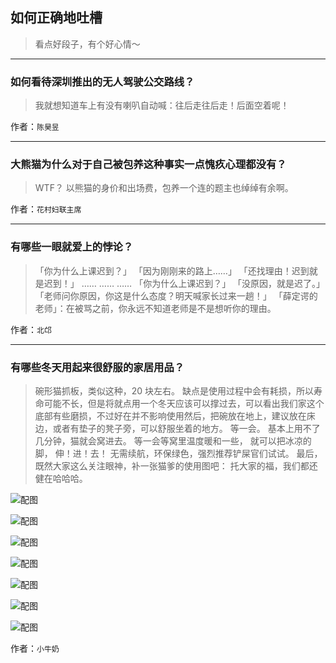 ## 如何正确地吐槽

> 看点好段子，有个好心情～


 
---

### 如何看待深圳推出的无人驾驶公交路线？

> 我就想知道车上有没有喇叭自动喊：往后走往后走！后面空着呢！


作者：`陈昊昱`

---

### 大熊猫为什么对于自己被包养这种事实一点愧疚心理都没有？

> WTF？
> 以熊猫的身价和出场费，包养一个连的题主也绰绰有余啊。


作者：`花村妇联主席`

---

### 有哪些一眼就爱上的悖论？

> 「你为什么上课迟到？」
> 「因为刚刚来的路上……」
> 「还找理由！迟到就是迟到！」
> ……
> ……
> ……
> 「你为什么上课迟到？」
> 「没原因，就是迟了。」
> 「老师问你原因，你这是什么态度？明天喊家长过来一趟！」
> 「薛定谔的老师」：在被骂之前，你永远不知道老师是不是想听你的理由。


作者：`北邙`

---

### 有哪些冬天用起来很舒服的家居用品？

> 碗形猫抓板，类似这种，20 块左右。
> 缺点是使用过程中会有耗损，所以寿命可能不长，但是将就点用一个冬天应该可以撑过去，可以看出我们家这个底部有些磨损，不过好在并不影响使用然后，把碗放在地上，建议放在床边，或者有垫子的凳子旁，可以舒服坐着的地方。
> 等一会。
> 基本上用不了几分钟，猫就会窝进去。
> 等一会等窝里温度暖和一些，
> 就可以把冰凉的脚，
> 伸！进！去！
> 无需续航，环保绿色，强烈推荐铲屎官们试试。
> 最后，既然大家这么关注眼神，补一张猫爹的使用图吧：
> 托大家的福，我们都还健在哈哈哈。



![配图](http://pic4.zhimg.com/70/v2-aecdd0ba2aa7751faeb91e6a2d535c77_b.jpg)



![配图](http://pic1.zhimg.com/70/v2-ab8181e7480694ca3a1eb24ffa31a6e4_b.jpg)



![配图](http://pic2.zhimg.com/70/v2-79858ad92aa499c4e831bc22b401f759_b.jpg)



![配图](http://pic4.zhimg.com/70/v2-b75a32a9d38324f2fbfa2166d6c6dd47_b.jpg)



![配图](http://pic3.zhimg.com/70/v2-eb13d32fbd8b8f51a2b370ca039d907e_b.jpg)



![配图](http://pic3.zhimg.com/70/v2-3277a8a0e3ba5eb42b18f8dc2bc8206e_b.jpg)



![配图](http://pic4.zhimg.com/70/v2-e01e3ed528eb6ffd3d50ce41776b32eb_b.jpg)


作者：`小牛奶`
